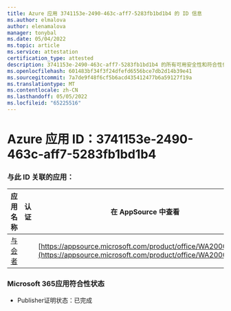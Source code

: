 ```yaml
---
title: Azure 应用 3741153e-2490-463c-aff7-5283fb1bd1b4 的 ID 信息
ms.author: elmalova
author: elenamalova
manager: tonybal
ms.date: 05/04/2022
ms.topic: article
ms.service: attestation
certification_type: attested
description: 3741153e-2490-463c-aff7-5283fb1bd1b4 的所有可用安全性和符合性信息信息。
ms.openlocfilehash: 601483bf34f3f24dfefd6556bce7db2d14b39e41
ms.sourcegitcommit: 7a7de9f48f6cf5b6acd435412477b6a59127f19a
ms.translationtype: MT
ms.contentlocale: zh-CN
ms.lasthandoff: 05/05/2022
ms.locfileid: "65225516"
---
```

# <a name="azure-app-id-3741153e-2490-463c-aff7-5283fb1bd1b4"></a>Azure 应用 ID：3741153e-2490-463c-aff7-5283fb1bd1b4


### <a name="apps-associated-with-this-id"></a>与此 ID 关联的应用：
| **应用名称** | **认证** | **在 AppSource 中查看** |
|--------------|---------------|-----------------------|
| [与会者](../forward/WA200003856.md) |  | [https://appsource.microsoft.com/product/office/WA200003856](https://appsource.microsoft.com/product/office/WA200003856) |

### <a name="microsoft-365-app-compliance-status"></a>Microsoft 365应用符合性状态
- Publisher证明状态：已完成

